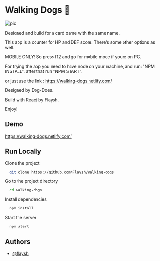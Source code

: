 
# Walking Dogs 🐶 

![pic](https://i.imgur.com/3HARyy7.png)

Designed and build for a card game with the same name.

This app is a counter for HP and DEF score.
There's some other options as well.

MOBILE ONLY!
So press f12 and go for mobile mode if youre on PC.

For trying the app you need to have node on your machine,
and run: "NPM INSTALL".
after that run "NPM START".

or just use the link : https://walking-dogs.netlify.com/

Designed by Dog-Does.

Build with React by Flaysh.

Enjoy!

## Demo

https://walking-dogs.netlify.com/

## Run Locally

Clone the project

```bash
  git clone https://github.com/Flaysh/walking-dogs
```

Go to the project directory

```bash
  cd walking-dogs
```

Install dependencies

```bash
  npm install
```

Start the server

```bash
  npm start
```


## Authors

- [@flaysh](https://www.github.com/flaysh)


